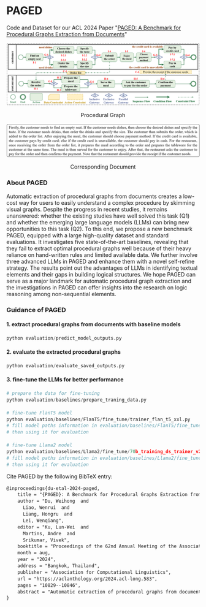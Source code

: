 # PAGED

Code and Dataset for our ACL 2024 Paper "[PAGED: A Benchmark for Procedural Graphs Extraction from Documents](https://arxiv.org/abs/2408.03630)"

![ProceduralGraph](/imgs/ProceduralGraph.png "ProceduralGraph")

<p align="center">Procedural Graph</p>

![Document](/imgs/Document.png "Document")

<div style="text-align: center;">Corresponding Document</div>

### About PAGED
Automatic extraction of procedural graphs from documents creates a low-cost way for users to easily understand a complex procedure by skimming visual graphs. Despite the progress in recent studies, it remains unanswered: whether the existing studies have well solved this task (Q1) and whether the emerging large language models (LLMs) can bring new opportunities to this task (Q2). To this end, we propose a new benchmark PAGED, equipped with a large high-quality dataset and standard evaluations. It investigates five state-of-the-art baselines, revealing that they fail to extract optimal procedural graphs well because of their heavy reliance on hand-written rules and limited available data. We further involve three advanced LLMs in PAGED and enhance them with a novel self-refine strategy. The results point out the advantages of LLMs in identifying textual elements and their gaps in building logical structures. We hope PAGED can serve as a major landmark for automatic procedural graph extraction and the investigations in PAGED can offer insights into the research on logic reasoning among non-sequential elements.

### Guidance of PAGED

#### 1. extract procedural graphs from documents with baseline models
```python
python evaluation/predict_model_outputs.py
```

#### 2. evaluate the extracted procedural graphs
```python
python evaluation/evaluate_saved_outputs.py
```

#### 3. fine-tune the LLMs for better performance
```python
# prepare the data for fine-tuning
python evaluation/baselines/prepare_traning_data.py

# fine-tune FlanT5 model
python evaluation/baselines/FlanT5/fine_tune/trainer_flan_t5_xxl.py
# fill model paths information in evaluation/baselines/FlanT5/fine_tune/flan_t5_xxl_for_eva.py,
# then using it for evaluation

# fine-tune Llama2 model
python evaluation/baselines/Llama2/fine_tune/70b_training_ds_trainer_v2.py
# fill model paths information in evaluation/baselines/Llama2/fine_tune/Llama_2_70b.py,
# then using it for evaluation
```

Cite PAGED by the following BibTeX entry:
```latex
@inproceedings{du-etal-2024-paged,
    title = "{PAGED}: A Benchmark for Procedural Graphs Extraction from Documents",
    author = "Du, Weihong  and
      Liao, Wenrui  and
      Liang, Hongru  and
      Lei, Wenqiang",
    editor = "Ku, Lun-Wei  and
      Martins, Andre  and
      Srikumar, Vivek",
    booktitle = "Proceedings of the 62nd Annual Meeting of the Association for Computational Linguistics (Volume 1: Long Papers)",
    month = aug,
    year = "2024",
    address = "Bangkok, Thailand",
    publisher = "Association for Computational Linguistics",
    url = "https://aclanthology.org/2024.acl-long.583",
    pages = "10829--10846",
    abstract = "Automatic extraction of procedural graphs from documents creates a low-cost way for users to easily understand a complex procedure by skimming visual graphs. Despite the progress in recent studies, it remains unanswered: whether the existing studies have well solved this task (Q1) and whether the emerging large language models (LLMs) can bring new opportunities to this task (Q2). To this end, we propose a new benchmark PAGED, equipped with a large high-quality dataset and standard evaluations. It investigates five state-of-the-art baselines, revealing that they fail to extract optimal procedural graphs well because of their heavy reliance on hand-written rules and limited available data. We further involve three advanced LLMs in PAGED and enhance them with a novel self-refine strategy. The results point out the advantages of LLMs in identifying textual elements and their gaps in building logical structures. We hope PAGED can serve as a major landmark for automatic procedural graph extraction and the investigations in PAGED can offer insights into the research on logic reasoning among non-sequential elements.",
}
```
